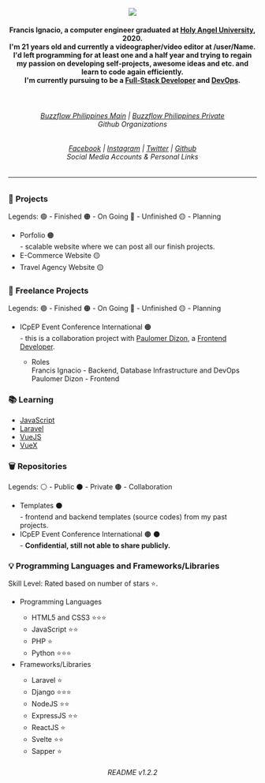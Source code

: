 <p align="center"><img src="https://i.imgur.com/Y4qfpeV.png"></p>

<h4 align="center"><strong>Francis Ignacio</strong>, a computer engineer graduated at <strong><a href="https://www.hau.edu.ph/">Holy Angel University</a></strong>, 2020. <br /> I'm 21 years old and currently a videographer/video editor at /user/Name. I'd left programming for at least one and a half year and trying to regain my passion on developing self-projects, awesome ideas and etc. and learn to code again efficiently. <br> I'm currently pursuing to be a <strong><a href="https://careerfoundry.com/en/blog/web-development/what-is-a-full-stack-web-developer/">Full-Stack Developer</a></strong> and <strong><a href="https://searchitoperations.techtarget.com/definition/DevOps">DevOps</a></strong>.
</h4> <br>
<h6 align="center"><a href="https://github.com/buzzflowph-main">Buzzflow Philippines Main</a> | <a href="https://github.com/buzzflowph-private">Buzzflow Philippines Private</a> <br> Github Organizations<h6>
<h6 align="center"><a href="https://www.facebook.com/noeyignacio">Facebook</a> | <a href="https://www.instagram.com/enoweeway/">Instagram</a> | <a href="https://twitter.com/enoweewai">Twitter</a> | <a href="https://github.com/enoweewai">Github</a><br>Social Media Accounts & Personal Links<h6>

<hr>

<h3>🚧 <strong>Projects</strong></h3>
<p> Legends: 🟢 - Finished 🟠 - On Going  🔴 - Unfinished 🟡 - Planning</p>
<ul>
    <li>
        Porfolio 🟠
        <div> - scalable website where we can post all our finish projects.
    </li>
    <li>
        E-Commerce Website 🟡
    </li>
    <li>
        Travel Agency Website 🟡
    </li>
</ul>

<h3>🚧 <strong>Freelance Projects</strong></h3>
<p> Legends: 🟢 - Finished 🟠 - On Going  🔴 - Unfinished 🟡 - Planning</p>
<ul>
    <li>
        ICpEP Event Conference International 🟠
        <div> - this is a collaboration project with <a href="https://www.facebook.com/paulo.dizon.395">Paulomer Dizon</a>, a <a href="https://frontendmasters.com/books/front-end-handbook/2018/what-is-a-FD.html">Frontend Developer</a>.
        <ul>
            <li>
                Roles
                <div> Francis Ignacio - Backend, Database Infrastructure and DevOps
                <div> Paulomer Dizon - Frontend
            </li>
        </ul>
    </li>
</ul>

<h3>📚 <strong>Learning</strong></h3>
<ul>
    <li><a href="https://www.javascript.com/">JavaScript</a></li>
    <li><a href="https://laravel.com/">Laravel</a></li>
    <li><a href="https://vuejs.org/">VueJS</a></li>
    <li><a href="https://vuex.vuejs.org/">VueX</a></li>
</ul>

<h3>🗑️ <strong>Repositories</strong></h3>
<p> Legends: ⚪ - Public  ⚫ - Private 🟤 - Collaboration</p>
<ul>
    <li>
        Templates ⚫
        <div> - frontend and backend templates (source codes) from my past projects.
    </li>
    <li>
        ICpEP Event Conference International 🟤 ⚫
        <div> - <strong>Confidential, still not able to share publicly.</strong>
    </li>
</ul>

<h3>💡 <strong>Programming Languages and Frameworks/Libraries</strong></h3>
<p> Skill Level: Rated based on number of stars ⭐.</p>
<ul>
    <li>Programming Languages</li>
    <ul>
        <li>HTML5 and CSS3 ⭐⭐⭐</li>
        <li>JavaScript ⭐⭐</li>
        <li>PHP ⭐</li>
        <li>Python ⭐⭐⭐</li>
    </ul>
    <li>Frameworks/Libraries</li>
    <ul>
        <li>Laravel ⭐</li>
        <li>Django ⭐⭐⭐</li>
        <li>NodeJS ⭐⭐</li>
        <li>ExpressJS ⭐⭐</li>
        <li>ReactJS ⭐</li>
        <li>Svelte ⭐⭐</li>
        <li>Sapper ⭐</li>
    </ul>
</ul>

<h6 align="center">README v1.2.2</h6>

